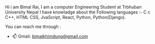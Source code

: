 Hi i am Bimal Rai,
I am a computer Engineering Student at Trbhuban University Nepal
I have knowladge about the Following languages :- C                                                c
                                                  C++,
                                                  HTML
                                                  CSS,
                                                  JvaScript,
                                                  React,
                                                  Python,
                                                  Python(Django).
                                                  
                                                  
                                                  

You can reach me through :
- 📫 Gmail: bimalkhimdung@gmail.com


<!---
Bimalkhimdung/Bimalkhimdung is a ✨ special ✨ repository because its `README.md` (this file) appears on your GitHub profile.
You can click the Preview link to take a look at your changes.
--->
